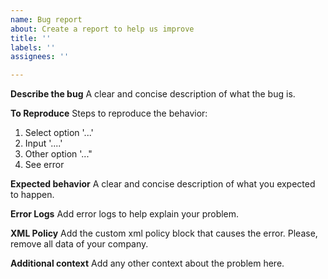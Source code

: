 ```yaml
---
name: Bug report
about: Create a report to help us improve
title: ''
labels: ''
assignees: ''

---
```


**Describe the bug**
A clear and concise description of what the bug is.

**To Reproduce**
Steps to reproduce the behavior:
1. Select option '...'
2. Input '....'
3. Other option '..."
4. See error

**Expected behavior**
A clear and concise description of what you expected to happen.

**Error Logs**
Add error logs to help explain your problem.

**XML Policy**
Add the custom xml policy block that causes the error.
Please, remove all data of your company.

**Additional context**
Add any other context about the problem here.
